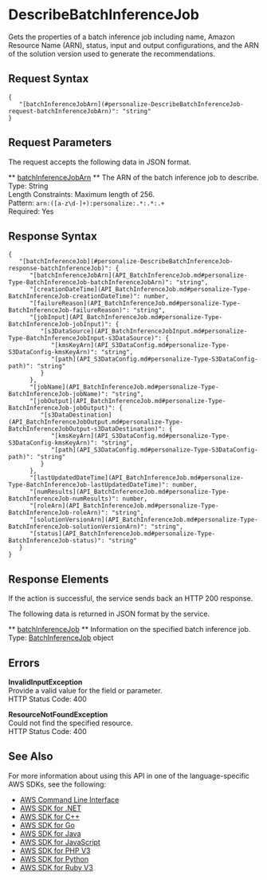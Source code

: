 # DescribeBatchInferenceJob<a name="API_DescribeBatchInferenceJob"></a>

Gets the properties of a batch inference job including name, Amazon Resource Name \(ARN\), status, input and output configurations, and the ARN of the solution version used to generate the recommendations\.

## Request Syntax<a name="API_DescribeBatchInferenceJob_RequestSyntax"></a>

```
{
   "[batchInferenceJobArn](#personalize-DescribeBatchInferenceJob-request-batchInferenceJobArn)": "string"
}
```

## Request Parameters<a name="API_DescribeBatchInferenceJob_RequestParameters"></a>

The request accepts the following data in JSON format\.

 ** [batchInferenceJobArn](#API_DescribeBatchInferenceJob_RequestSyntax) **   <a name="personalize-DescribeBatchInferenceJob-request-batchInferenceJobArn"></a>
The ARN of the batch inference job to describe\.  
Type: String  
Length Constraints: Maximum length of 256\.  
Pattern: `arn:([a-z\d-]+):personalize:.*:.*:.+`   
Required: Yes

## Response Syntax<a name="API_DescribeBatchInferenceJob_ResponseSyntax"></a>

```
{
   "[batchInferenceJob](#personalize-DescribeBatchInferenceJob-response-batchInferenceJob)": { 
      "[batchInferenceJobArn](API_BatchInferenceJob.md#personalize-Type-BatchInferenceJob-batchInferenceJobArn)": "string",
      "[creationDateTime](API_BatchInferenceJob.md#personalize-Type-BatchInferenceJob-creationDateTime)": number,
      "[failureReason](API_BatchInferenceJob.md#personalize-Type-BatchInferenceJob-failureReason)": "string",
      "[jobInput](API_BatchInferenceJob.md#personalize-Type-BatchInferenceJob-jobInput)": { 
         "[s3DataSource](API_BatchInferenceJobInput.md#personalize-Type-BatchInferenceJobInput-s3DataSource)": { 
            "[kmsKeyArn](API_S3DataConfig.md#personalize-Type-S3DataConfig-kmsKeyArn)": "string",
            "[path](API_S3DataConfig.md#personalize-Type-S3DataConfig-path)": "string"
         }
      },
      "[jobName](API_BatchInferenceJob.md#personalize-Type-BatchInferenceJob-jobName)": "string",
      "[jobOutput](API_BatchInferenceJob.md#personalize-Type-BatchInferenceJob-jobOutput)": { 
         "[s3DataDestination](API_BatchInferenceJobOutput.md#personalize-Type-BatchInferenceJobOutput-s3DataDestination)": { 
            "[kmsKeyArn](API_S3DataConfig.md#personalize-Type-S3DataConfig-kmsKeyArn)": "string",
            "[path](API_S3DataConfig.md#personalize-Type-S3DataConfig-path)": "string"
         }
      },
      "[lastUpdatedDateTime](API_BatchInferenceJob.md#personalize-Type-BatchInferenceJob-lastUpdatedDateTime)": number,
      "[numResults](API_BatchInferenceJob.md#personalize-Type-BatchInferenceJob-numResults)": number,
      "[roleArn](API_BatchInferenceJob.md#personalize-Type-BatchInferenceJob-roleArn)": "string",
      "[solutionVersionArn](API_BatchInferenceJob.md#personalize-Type-BatchInferenceJob-solutionVersionArn)": "string",
      "[status](API_BatchInferenceJob.md#personalize-Type-BatchInferenceJob-status)": "string"
   }
}
```

## Response Elements<a name="API_DescribeBatchInferenceJob_ResponseElements"></a>

If the action is successful, the service sends back an HTTP 200 response\.

The following data is returned in JSON format by the service\.

 ** [batchInferenceJob](#API_DescribeBatchInferenceJob_ResponseSyntax) **   <a name="personalize-DescribeBatchInferenceJob-response-batchInferenceJob"></a>
Information on the specified batch inference job\.  
Type: [BatchInferenceJob](API_BatchInferenceJob.md) object

## Errors<a name="API_DescribeBatchInferenceJob_Errors"></a>

 **InvalidInputException**   
Provide a valid value for the field or parameter\.  
HTTP Status Code: 400

 **ResourceNotFoundException**   
Could not find the specified resource\.  
HTTP Status Code: 400

## See Also<a name="API_DescribeBatchInferenceJob_SeeAlso"></a>

For more information about using this API in one of the language\-specific AWS SDKs, see the following:
+  [AWS Command Line Interface](https://docs.aws.amazon.com/goto/aws-cli/personalize-2018-05-22/DescribeBatchInferenceJob) 
+  [AWS SDK for \.NET](https://docs.aws.amazon.com/goto/DotNetSDKV3/personalize-2018-05-22/DescribeBatchInferenceJob) 
+  [AWS SDK for C\+\+](https://docs.aws.amazon.com/goto/SdkForCpp/personalize-2018-05-22/DescribeBatchInferenceJob) 
+  [AWS SDK for Go](https://docs.aws.amazon.com/goto/SdkForGoV1/personalize-2018-05-22/DescribeBatchInferenceJob) 
+  [AWS SDK for Java](https://docs.aws.amazon.com/goto/SdkForJava/personalize-2018-05-22/DescribeBatchInferenceJob) 
+  [AWS SDK for JavaScript](https://docs.aws.amazon.com/goto/AWSJavaScriptSDK/personalize-2018-05-22/DescribeBatchInferenceJob) 
+  [AWS SDK for PHP V3](https://docs.aws.amazon.com/goto/SdkForPHPV3/personalize-2018-05-22/DescribeBatchInferenceJob) 
+  [AWS SDK for Python](https://docs.aws.amazon.com/goto/boto3/personalize-2018-05-22/DescribeBatchInferenceJob) 
+  [AWS SDK for Ruby V3](https://docs.aws.amazon.com/goto/SdkForRubyV3/personalize-2018-05-22/DescribeBatchInferenceJob) 